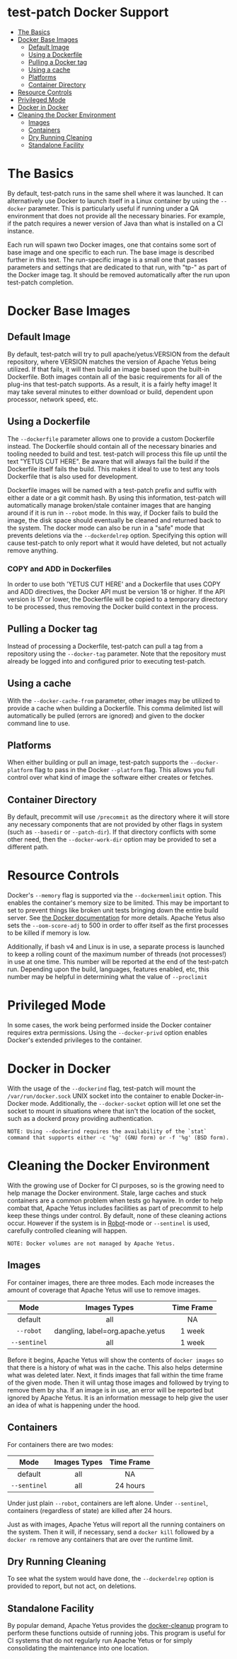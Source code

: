 <!---
  Licensed to the Apache Software Foundation (ASF) under one
  or more contributor license agreements.  See the NOTICE file
  distributed with this work for additional information
  regarding copyright ownership.  The ASF licenses this file
  to you under the Apache License, Version 2.0 (the
  "License"); you may not use this file except in compliance
  with the License.  You may obtain a copy of the License at

    http://www.apache.org/licenses/LICENSE-2.0

  Unless required by applicable law or agreed to in writing,
  software distributed under the License is distributed on an
  "AS IS" BASIS, WITHOUT WARRANTIES OR CONDITIONS OF ANY
  KIND, either express or implied.  See the License for the
  specific language governing permissions and limitations
  under the License.
-->

# test-patch Docker Support

<!-- MarkdownTOC levels="1,2" autolink="true" indent="  " bullets="*" bracket="round" -->

* [The Basics](#the-basics)
* [Docker Base Images](#docker-base-images)
  * [Default Image](#default-image)
  * [Using a Dockerfile](#using-a-dockerfile)
  * [Pulling a Docker tag](#pulling-a-docker-tag)
  * [Using a cache](#using-a-cache)
  * [Platforms](#platforms)
  * [Container Directory](#container-directory)
* [Resource Controls](#resource-controls)
* [Privileged Mode](#privileged-mode)
* [Docker in Docker](#docker-in-docker)
* [Cleaning the Docker Environment](#cleaning-the-docker-environment)
  * [Images](#images)
  * [Containers](#containers)
  * [Dry Running Cleaning](#dry-running-cleaning)
  * [Standalone Facility](#standalone-facility)

<!-- /MarkdownTOC -->

# The Basics

By default, test-patch runs in the same shell where it was launched.  It can alternatively use Docker to launch itself in a Linux container by using the `--docker` parameter.  This is particularly useful if running under a QA environment that does not provide all the necessary binaries. For example, if the patch requires a newer version of Java than what is installed on a CI instance.

Each run will spawn two Docker images, one that contains some sort of base image and one specific to each run.  The base image is described further in this text.  The run-specific image is a small one that passes parameters and settings that are dedicated to that run, with "tp-" as part of the Docker image tag.  It should be removed automatically after the run upon test-patch completion.

# Docker Base Images

## Default Image

By default, test-patch will try to pull apache/yetus:VERSION from the default repository, where VERSION matches the version of Apache Yetus being utilized.  If that fails, it will then build an image based upon the built-in Dockerfile.  Both images contain all of the basic requirements for all of the plug-ins that test-patch supports.  As a result, it is a fairly hefty image!  It may take several minutes to either download or build, dependent upon processor, network speed, etc.

## Using a Dockerfile

The `--dockerfile` parameter allows one to provide a custom Dockerfile instead. The Dockerfile should contain all of the necessary binaries and tooling needed to build and test.  test-patch will process this file up until the text "YETUS CUT HERE".  Be aware that will always fail the build if the Dockerfile itself fails the build.  This makes it ideal to use to test any tools Dockerfile that is also used for development.

Dockerfile images will be named with a test-patch prefix and suffix with either a date or a git commit hash. By using this information, test-patch will automatically manage broken/stale container images that are hanging around if it is run in `--robot` mode.  In this way, if Docker fails to build the image, the disk space should eventually be cleaned and returned back to the system.  The docker mode can also be run in a "safe" mode that prevents deletions via the `--dockerdelrep` option.  Specifying this option will cause test-patch to only report what it would have deleted, but not actually remove anything.

### COPY and ADD in Dockerfiles

In order to use both 'YETUS CUT HERE' and a Dockerfile that uses COPY and ADD directives, the Docker API must be version 18 or higher.  If the API version is 17 or lower, the Dockerfile will be copied to a temporary directory to be processed, thus removing the Docker build context in the process.

## Pulling a Docker tag

Instead of processing a Dockerfile, test-patch can pull a tag from a repository using the `--docker-tag` parameter. Note that the repository must already be logged into and configured prior to executing test-patch.

## Using a cache

With the `--docker-cache-from` parameter, other images may be utilized to provide a cache when building a Dockerfile. This comma delimited list will automatically be pulled (errors are ignored) and given to the docker command line to use.

## Platforms

When either building or pull an image, test-patch supports the `--docker-platform` flag to pass in the Docker `--platform` flag.  This allows you full control over what kind of image the software either creates or fetches.

## Container Directory

By default, precommit will use `/precommit` as the directory where it will store any necessary components that are
not provided by other flags in system (such as `--basedir` or `--patch-dir`).  If that directory conflicts with some other
need, then the `--docker-work-dir` option may be provided to set a different path.

# Resource Controls

Docker's `--memory` flag is supported via the `--dockermemlimit` option.  This enables the container's memory size to be limited.  This may be important to set to prevent things like broken unit tests bringing down the entire build server.  See [the Docker documentation](https://docs.docker.com/engine/admin/resource_constraints/) for more details. Apache Yetus also sets the `--oom-score-adj` to 500 in order to offer itself as the first processes to be killed if memory is low.

Additionally, if bash v4 and Linux is in use, a separate process is launched to keep a rolling count of the maximum number of threads (not processes!) in use at one time. This number will be reported at the end of the test-patch run.  Depending upon the build, languages, features enabled, etc, this number may be helpful in determining what the value of `--proclimit`

# Privileged Mode

In some cases, the work being performed inside the Docker container requires extra permissions.  Using the `--docker-privd` option enables Docker's extended privileges to the container.

# Docker in Docker

With the usage of the `--dockerind` flag, test-patch will mount the `/var/run/docker.sock` UNIX socket into the container to enable Docker-in-Docker mode.  Additionally, the `--docker-socket` option will let one set the socket to mount in situations where that isn't the location of the socket, such as a dockerd proxy providing authentication.

    NOTE: Using --dockerind requires the availability of the `stat` command that supports either -c '%g' (GNU form) or -f '%g' (BSD form).

# Cleaning the Docker Environment

With the growing use of Docker for CI purposes, so is the growing need to help manage the Docker environment.  Stale, large
caches and stuck containers are a common problem when tests go haywire.  In order to help combat that, Apache Yetus includes
facilities as part of precommit to help keep these things under control.  By default, none of these cleaning actions occur.
However if the system is in [Robot](../robots)-mode or `--sentinel` is used, carefully controlled cleaning will happen.

    NOTE: Docker volumes are not managed by Apache Yetus.

## Images

For container images, there are three modes.  Each mode increases the amount of coverage that Apache Yetus will use to
remove images.

| Mode | Images Types | Time Frame |
|:----:|:------------:|:----------:|
| default | all | NA |
| `--robot` | dangling, label=org.apache.yetus | 1 week |
| `--sentinel` | all | 1 week |

Before it begins, Apache Yetus will show the contents of `docker images` so that there is a history of what was in
the cache. This also helps determine what was deleted later.  Next, it finds images that fall within the time frame of
the given mode. Then it will untag those images and followed by trying to remove them by sha.  If an
image is in use, an error will be reported but ignored by Apache Yetus. It is an information message to help give the user
an idea of what is happening under the hood.

## Containers

For containers there are two modes:

| Mode | Images Types | Time Frame |
|:----:|:------------:|:----------:|
| default | all | NA |
| `--sentinel` | all | 24 hours |

Under just plain `--robot`, containers are left alone.  Under `--sentinel`, containers (regardless of state) are
killed after 24 hours.

Just as with images, Apache Yetus will report all the running containers on the system.  Then it will, if
necessary, send a `docker kill` followed by a `docker rm` remove any containers that are over the runtime
limit.

## Dry Running Cleaning

To see what the system would have done, the `--dockerdelrep` option is provided to report, but not act, on deletions.

## Standalone Facility

By popular demand, Apache Yetus provides the [docker-cleanup](../docker-cleanup) program to perform these functions
outside of running jobs.  This program is useful for CI systems that do not regularly run Apache Yetus or for
simply consolidating the maintenance into one location.
